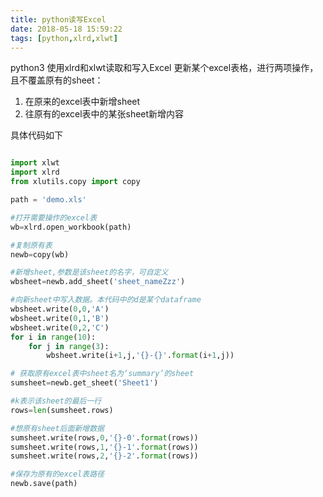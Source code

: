 ```yaml
---
title: python读写Excel
date: 2018-05-18 15:59:22
tags: [python,xlrd,xlwt]
---
```

python3 使用xlrd和xlwt读取和写入Excel
更新某个excel表格，进行两项操作，且不覆盖原有的sheet：

1.  在原来的excel表中新增sheet
2.  往原有的excel表中的某张sheet新增内容

具体代码如下
```python

import xlwt
import xlrd
from xlutils.copy import copy

path = 'demo.xls'

#打开需要操作的excel表
wb=xlrd.open_workbook(path)

#复制原有表
newb=copy(wb)

#新增sheet,参数是该sheet的名字，可自定义
wbsheet=newb.add_sheet('sheet_nameZzz')

#向新sheet中写入数据。本代码中的d是某个dataframe
wbsheet.write(0,0,'A')
wbsheet.write(0,1,'B')
wbsheet.write(0,2,'C')
for i in range(10):
    for j in range(3):
        wbsheet.write(i+1,j,'{}-{}'.format(i+1,j))

# 获取原有excel表中sheet名为‘summary’的sheet
sumsheet=newb.get_sheet('Sheet1')

#k表示该sheet的最后一行
rows=len(sumsheet.rows)

#想原有sheet后面新增数据
sumsheet.write(rows,0,'{}-0'.format(rows))
sumsheet.write(rows,1,'{}-1'.format(rows))
sumsheet.write(rows,2,'{}-2'.format(rows))

#保存为原有的excel表路径
newb.save(path)

```
